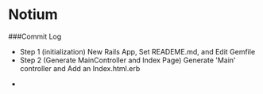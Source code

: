 # Notium

###Commit Log
* Step 1 (initialization)  New Rails App, Set READEME.md, and Edit Gemfile
* Step 2 (Generate MainController and Index Page) Generate 'Main' controller and Add an Index.html.erb

-